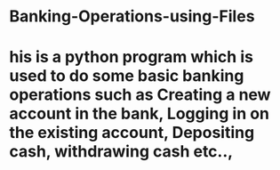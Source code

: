 # Banking-Operations-using-Files
# his is a python program which is used to do some basic banking operations such as Creating a new account in the bank, Logging in on the existing account, Depositing cash, withdrawing cash etc..,
